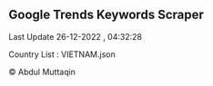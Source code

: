 

## Google Trends Keywords Scraper 
 
Last Update 26-12-2022 , 04:32:28

Country List :
VIETNAM.json



© Abdul Muttaqin 
